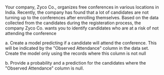 Your company, Zyco Co., organizes free conferences in various locations in India. Recently, the company has found that a lot of 
candidates are not turning up to the conferences after enrolling themselves. Based on the data collected from the candidates during 
the registeration process, the company Zyco Co. wants you to identify candidates who are at a risk of not attending the conference 

a. Create a model predicting if a candidate will attend the conference. This will be indicated by the "Observed Attendance" column in 
     the data set. Create the model only using the records where this column is not null
     
b. Provide a probability and a prediction for the candidates where the "Observed Attendance" column is null.
